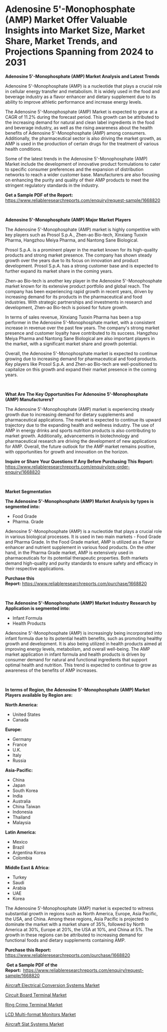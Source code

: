 <p><h1>Adenosine 5'-Monophosphate (AMP) Market Offer Valuable Insights into Market Size, Market Share, Market Trends, and Projections Spanning from 2024 to 2031</h1></p><p><strong>Adenosine 5'-Monophosphate (AMP) Market Analysis and Latest Trends</strong></p>
<p><p>Adenosine 5'-Monophosphate (AMP) is a nucleotide that plays a crucial role in cellular energy transfer and metabolism. It is widely used in the food and beverage industry as a flavor enhancer and dietary supplement due to its ability to improve athletic performance and increase energy levels.</p><p>The Adenosine 5'-Monophosphate (AMP) Market is expected to grow at a CAGR of 11.2% during the forecast period. This growth can be attributed to the increasing demand for natural and clean label ingredients in the food and beverage industry, as well as the rising awareness about the health benefits of Adenosine 5'-Monophosphate (AMP) among consumers. Additionally, the pharmaceutical sector is also driving the market growth, as AMP is used in the production of certain drugs for the treatment of various health conditions.</p><p>Some of the latest trends in the Adenosine 5'-Monophosphate (AMP) Market include the development of innovative product formulations to cater to specific consumer preferences and the expansion of distribution networks to reach a wider customer base. Manufacturers are also focusing on enhancing the purity and quality of their AMP products to meet the stringent regulatory standards in the industry.</p></p>
<p><strong>Get a Sample PDF of the Report:&nbsp;</strong> <a href="https://www.reliableresearchreports.com/enquiry/request-sample/1668820">https://www.reliableresearchreports.com/enquiry/request-sample/1668820</a></p>
<p>&nbsp;</p>
<p><strong>Adenosine 5'-Monophosphate (AMP) Major Market Players</strong></p>
<p><p>The Adenosine 5'-Monophosphate (AMP) market is highly competitive with key players such as Prosol S.p.A., Zhen-ao Bio-tech, Xinxiang Tuoxin Pharma, Hangzhou Meiya Pharma, and Nantong Sane Biological. </p><p>Prosol S.p.A. is a prominent player in the market known for its high-quality products and strong market presence. The company has shown steady growth over the years due to its focus on innovation and product development. Prosol S.p.A. has a strong customer base and is expected to further expand its market share in the coming years.</p><p>Zhen-ao Bio-tech is another key player in the Adenosine 5'-Monophosphate market known for its extensive product portfolio and global reach. The company has been experiencing rapid growth in recent years, driven by increasing demand for its products in the pharmaceutical and food industries. With strategic partnerships and investments in research and development, Zhen-ao Bio-tech is poised for future growth.</p><p>In terms of sales revenue, Xinxiang Tuoxin Pharma has been a top performer in the Adenosine 5'-Monophosphate market, with a consistent increase in revenue over the past few years. The company's strong market presence and customer loyalty have contributed to its success. Hangzhou Meiya Pharma and Nantong Sane Biological are also important players in the market, with a significant market share and growth potential.</p><p>Overall, the Adenosine 5'-Monophosphate market is expected to continue growing due to increasing demand for pharmaceutical and food products. Key players like Prosol S.p.A. and Zhen-ao Bio-tech are well-positioned to capitalize on this growth and expand their market presence in the coming years.</p></p>
<p>&nbsp;</p>
<p><strong>What Are The Key Opportunities For Adenosine 5'-Monophosphate (AMP) Manufacturers?</strong></p>
<p><p>The Adenosine 5'-Monophosphate (AMP) market is experiencing steady growth due to increasing demand for dietary supplements and pharmaceutical applications. The market is expected to continue its upward trajectory due to the expanding health and wellness industry. The use of AMP in energy drinks and sports nutrition products is also contributing to market growth. Additionally, advancements in biotechnology and pharmaceutical research are driving the development of new applications for AMP. Overall, the future outlook for the AMP market remains positive, with opportunities for growth and innovation on the horizon.</p></p>
<p><strong>Inquire or Share Your Questions If Any Before Purchasing This Report:</strong> <a href="https://www.reliableresearchreports.com/enquiry/pre-order-enquiry/1668820">https://www.reliableresearchreports.com/enquiry/pre-order-enquiry/1668820</a></p>
<p>&nbsp;</p>
<p><strong>Market Segmentation</strong></p>
<p><strong>The Adenosine 5'-Monophosphate (AMP) Market Analysis by types is segmented into:</strong></p>
<p><ul><li>Food Grade</li><li>Pharma. Grade</li></ul></p>
<p><p>Adenosine 5'-Monophosphate (AMP) is a nucleotide that plays a crucial role in various biological processes. It is used in two main markets - Food Grade and Pharma Grade. In the Food Grade market, AMP is utilized as a flavor enhancer and nutrient supplement in various food products. On the other hand, in the Pharma Grade market, AMP is extensively used in pharmaceuticals for its potential therapeutic properties. Both markets demand high-quality and purity standards to ensure safety and efficacy in their respective applications.</p></p>
<p><strong>Purchase this Report:&nbsp;</strong><a href="https://www.reliableresearchreports.com/purchase/1668820">https://www.reliableresearchreports.com/purchase/1668820</a></p>
<p>&nbsp;</p>
<p><strong>The Adenosine 5'-Monophosphate (AMP) Market Industry Research by Application is segmented into:</strong></p>
<p><ul><li>Infant Formula</li><li>Health Products</li></ul></p>
<p><p>Adenosine 5'-Monophosphate (AMP) is increasingly being incorporated into infant formula due to its potential health benefits, such as promoting healthy growth and development. It is also being utilized in health products aimed at improving energy levels, metabolism, and overall well-being. The AMP market application in infant formula and health products is driven by consumer demand for natural and functional ingredients that support optimal health and nutrition. This trend is expected to continue to grow as awareness of the benefits of AMP increases.</p></p>
<p>&nbsp;</p>
<p><strong>In terms of Region, the Adenosine 5'-Monophosphate (AMP) Market Players available by Region are:</strong></p>
<p>
    <p> <strong> North America: </strong>
        <ul>
            <li>United States</li>
            <li>Canada</li>
        </ul>
        </p> 
    <p> <strong> Europe: </strong>
        <ul>
            <li>Germany</li>
            <li>France</li>
            <li>U.K.</li>
            <li>Italy</li>
            <li>Russia</li>
        </ul>
        </p> 
    <p> <strong> Asia-Pacific: </strong>
        <ul>
            <li>China</li>
            <li>Japan</li>
            <li>South Korea</li>
            <li>India</li>
            <li>Australia</li>
            <li>China Taiwan</li>
            <li>Indonesia</li>
            <li>Thailand</li>
            <li>Malaysia</li>
        </ul>
        </p> 
    <p> <strong> Latin America: </strong>
        <ul>
            <li>Mexico</li>
            <li>Brazil</li>
            <li>Argentina Korea</li>
            <li>Colombia</li>
        </ul>
        </p> 
    <p> <strong> Middle East & Africa: </strong>
        <ul>
            <li>Turkey</li>
            <li>Saudi</li>
            <li>Arabia</li>
            <li>UAE</li>
            <li>Korea</li>
        </ul>
    </p>
    </p>
<p><p>The Adenosine 5′-Monophosphate (AMP) market is expected to witness substantial growth in regions such as North America, Europe, Asia Pacific, the USA, and China. Among these regions, Asia Pacific is projected to dominate the market with a market share of 35%, followed by North America at 30%, Europe at 20%, the USA at 10%, and China at 5%. The growth in these regions can be attributed to increasing demand for functional foods and dietary supplements containing AMP.</p></p>
<p><strong>Purchase this Report: </strong><a href="https://www.reliableresearchreports.com/purchase/1668820">https://www.reliableresearchreports.com/purchase/1668820</a></p>
<p>&nbsp;<strong>Get a Sample PDF of the Report:&nbsp;&nbsp;</strong><a href="https://www.reliableresearchreports.com/enquiry/request-sample/1668820">https://www.reliableresearchreports.com/enquiry/request-sample/1668820</a></p>
<p><strong></strong></p>
<p><p><a href="https://mire-aunt-385.notion.site/Aircraft-Electrical-Conversion-Systems-Market-Size-Furnishes-Valuable-Information-Encompassing-Marke-358cbd83130a4ab096ef89667852e34d">Aircraft Electrical Conversion Systems Market</a></p><p><a href="https://view.publitas.com/reportprime-1/circuit-board-terminal-market-size-market-share-and-global-market-analysis-report-2024-2031/">Circuit Board Terminal Market</a></p><p><a href="https://view.publitas.com/reportprime-1/ring-crimp-terminal-market-size-market-share-and-global-market-analysis-report-2024-2031/">Ring Crimp Terminal Market</a></p><p><a href="https://butternut-bug-553.notion.site/LCD-Multi-format-Monitors-Market-Offer-Valuable-Insights-into-Market-Size-Market-Share-Market-Tren-5c0a6be9c4794817a80e16cc85e7fc77">LCD Multi-format Monitors Market</a></p><p><a href="https://invited-way-688.notion.site/Aircraft-Slat-Systems-Market-Offer-Valuable-Insights-into-Market-Size-Market-Share-Market-Trends--b716fce63c52476e8268a999ea91daf5">Aircraft Slat Systems Market</a></p></p>